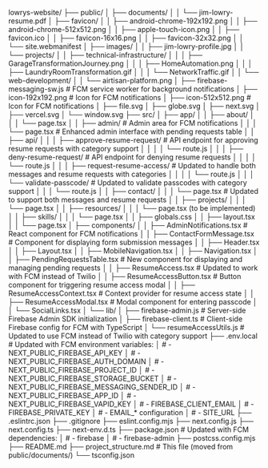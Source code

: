 lowrys-website/
├── public/
│   ├── documents/
│   │   └── jim-lowry-resume.pdf
│   ├── favicon/
│   │   ├── android-chrome-192x192.png
│   │   ├── android-chrome-512x512.png
│   │   ├── apple-touch-icon.png
│   │   ├── favicon.ico
│   │   ├── favicon-16x16.png
│   │   ├── favicon-32x32.png
│   │   └── site.webmanifest
│   ├── images/
│   │   ├── jim-lowry-profile.jpg
│   │   └── projects/
│   │       ├── technical-infrastructure/
│   │       │   ├── GarageTransformationJourney.png
│   │       │   ├── HomeAutomation.png
│   │       │   ├── LaundryRoomTransformation.gif
│   │       │   └── NetworkTraffic.gif
│   │       └── web-development/
│   │           └── airtisan-platform.png
│   ├── firebase-messaging-sw.js      # FCM service worker for background notifications
│   ├── icon-192x192.png              # Icon for FCM notifications
│   ├── icon-512x512.png              # Icon for FCM notifications
│   ├── file.svg
│   ├── globe.svg
│   ├── next.svg
│   ├── vercel.svg
│   └── window.svg
├── src/
│   ├── app/
│   │   ├── about/
│   │   │   └── page.tsx
│   │   ├── admin/                    # Admin area for FCM notifications
│   │   │   └── page.tsx              # Enhanced admin interface with pending requests table
│   │   ├── api/
│   │   │   ├── approve-resume-request/    # API endpoint for approving resume requests with category support
│   │   │   │   └── route.js
│   │   │   ├── deny-resume-request/       # API endpoint for denying resume requests
│   │   │   │   └── route.js
│   │   │   ├── request-resume-access/     # Updated to handle both messages and resume requests with categories
│   │   │   │   └── route.js
│   │   │   └── validate-passcode/         # Updated to validate passcodes with category support
│   │   │       └── route.js
│   │   ├── contact/
│   │   │   └── page.tsx               # Updated to support both messages and resume requests
│   │   ├── projects/
│   │   │   └── page.tsx
│   │   ├── resources/
│   │   │   └── page.tsx (to be implemented)
│   │   ├── skills/
│   │   │   └── page.tsx
│   │   ├── globals.css
│   │   ├── layout.tsx
│   │   └── page.tsx
│   ├── components/
│   │   ├── AdminNotifications.tsx    # React component for FCM notifications
│   │   ├── ContactFormMessage.tsx    # Component for displaying form submission messages
│   │   ├── Header.tsx
│   │   ├── Layout.tsx
│   │   ├── MobileNavigation.tsx
│   │   ├── Navigation.tsx
│   │   ├── PendingRequestsTable.tsx  # New component for displaying and managing pending requests
│   │   ├── ResumeAccess.tsx          # Updated to work with FCM instead of Twilio
│   │   ├── ResumeAccessButton.tsx    # Button component for triggering resume access modal
│   │   ├── ResumeAccessContext.tsx   # Context provider for resume access state
│   │   ├── ResumeAccessModal.tsx     # Modal component for entering passcode
│   │   └── SocialLinks.tsx
│   └── lib/
│       ├── firebase-admin.js         # Server-side Firebase Admin SDK initialization
│       ├── firebase-client.ts        # Client-side Firebase config for FCM with TypeScript
│       └── resumeAccessUtils.js      # Updated to use FCM instead of Twilio with category support
├── .env.local                        # Updated with FCM environment variables:
│                                     # - NEXT_PUBLIC_FIREBASE_API_KEY
│                                     # - NEXT_PUBLIC_FIREBASE_AUTH_DOMAIN
│                                     # - NEXT_PUBLIC_FIREBASE_PROJECT_ID
│                                     # - NEXT_PUBLIC_FIREBASE_STORAGE_BUCKET
│                                     # - NEXT_PUBLIC_FIREBASE_MESSAGING_SENDER_ID
│                                     # - NEXT_PUBLIC_FIREBASE_APP_ID
│                                     # - NEXT_PUBLIC_FIREBASE_VAPID_KEY
│                                     # - FIREBASE_CLIENT_EMAIL
│                                     # - FIREBASE_PRIVATE_KEY
│                                     # - EMAIL_* configuration
│                                     # - SITE_URL
├── .eslintrc.json
├── .gitignore
├── eslint.config.mjs
├── next.config.js
├── next.config.ts
├── next-env.d.ts
├── package.json                      # Updated with FCM dependencies:
│                                     # - firebase
│                                     # - firebase-admin
├── postcss.config.mjs
├── README.md
├── project_structure.md              # This file (moved from public/documents/)
└── tsconfig.json
